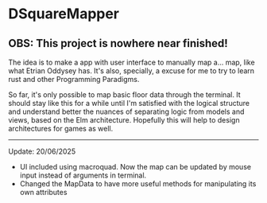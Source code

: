 # DSquareMapper

## OBS: This project is nowhere near finished!

The idea is to make a app with user interface to manually map a... map, like what Etrian Oddysey has. It's also, specially, a excuse for me to try to learn rust and other Programming Paradigms.

So far, it's only possible to map basic floor data through the terminal. It should stay like this for a while until I'm satisfied with the logical structure and understand better the nuances of separating logic from models and views, based on the Elm architecture. Hopefully this will help to design architectures for games as well.

---

Update: 20/06/2025
- UI included using macroquad. Now the map can be updated by mouse input instead of arguments in terminal.
- Changed the MapData to have more useful methods for manipulating its own attributes